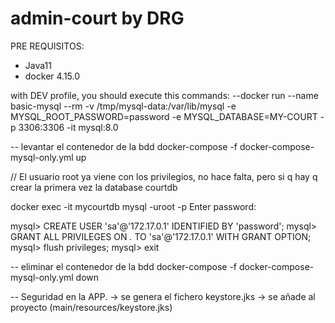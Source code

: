 # admin-court by DRG

PRE REQUISITOS:
- Java11
- docker 4.15.0

with DEV profile, you should execute this commands:
--docker run --name basic-mysql --rm -v /tmp/mysql-data:/var/lib/mysql -e MYSQL_ROOT_PASSWORD=password -e MYSQL_DATABASE=MY-COURT -p 3306:3306 -it mysql:8.0

-- levantar el contenedor de la bdd
docker-compose -f docker-compose-mysql-only.yml up

// El usuario root ya viene con los privilegios, no hace falta, 
        pero si q hay q crear la primera vez la database courtdb

docker exec -it mycourtdb mysql -uroot -p
Enter password:

mysql>  CREATE USER 'sa'@'172.17.0.1' IDENTIFIED BY 'password';
mysql> GRANT ALL PRIVILEGES ON *.* TO 'sa'@'172.17.0.1' WITH GRANT OPTION;
mysql> flush privileges;
mysql> exit

-- eliminar el contenedor de la bdd
docker-compose -f docker-compose-mysql-only.yml down

-- Seguridad en la APP.
-> se genera el fichero keystore.jks
-> se añade al proyecto (main/resources/keystore.jks)